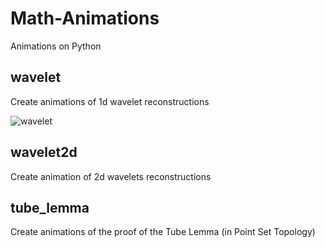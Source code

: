 # Math-Animations
Animations on Python 

## wavelet
Create animations of 1d wavelet reconstructions

![wavelet](https://github.com/SmaniaD/Math-Animations/blob/main/wavelet/wavelet.gif)

## wavelet2d
Create animation of 2d wavelets reconstructions

## tube_lemma
Create animations of the proof of the Tube Lemma (in Point Set Topology)



